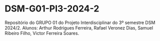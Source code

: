 # DSM-G01-PI3-2024-2
Repositório do GRUPO 01 do Projeto Interdisciplinar do 3º semestre DSM 2024/2. Alunos: Arthur Rodrigues Ferreira, Rafael Veronez Dias, Samuel Ribeiro Filho, Victor Ferreira Soares.

